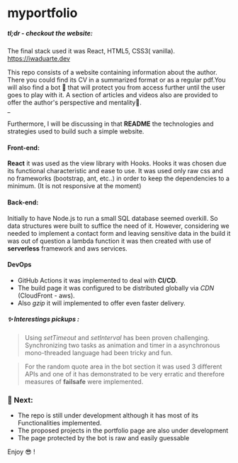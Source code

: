 # myportfolio

##### tl;dr - checkout the website:  
The final stack used it was React, HTML5, CSS3( vanilla).  
https://iwaduarte.dev

This repo consists of a website containing information about the author. There you could find its CV in a 
summarized format or as a regular pdf.You will also find a bot 🤖  that will protect you from access further until
the user goes to play with it. A section of articles and videos also are provided to offer the author's perspective and mentality🤯.  
_

Furthermore, I will be discussing in that __README__ the technologies 
and strategies used to build such a simple website.

#### Front-end:  
__React__ it was used as the view library with Hooks. Hooks it was chosen due its functional characteristic and ease to use.
It was used only raw css and no frameworks (bootstrap, ant, etc..) in order to keep the dependencies to a minimum.
(It is not responsive at the moment)

#### Back-end: 
Initially to have Node.js to run a small SQL database seemed overkill. So data structures were built to suffice the need of it.
However, considering we needed to implement a contact form and leaving sensitive data in the build it was out of question a lambda function
it was then created with use of __serverless__ framework and aws services.

#### DevOps
- GitHub Actions it was implemented to deal with __CI/CD__.
- The build page it was configured to be distributed globally via _CDN_ (CloudFront - aws).
- Also _gzip_ it will implemented to offer even faster delivery.

##### ✨ Interestings pickups :   
>Using _setTimeout_ and _setInterval_ has been proven challenging. Synchronizing two tasks as
>animation and timer in a asynchronous mono-threaded language had been tricky and fun.

>For the random  quote area in the bot section it was used 3 different APIs and one of it has demonstrated to be very erratic and therefore measures of
>__failsafe__ were implemented.

### 💛 Next:
- The repo is still under development although it has most of its Functionalities implemented.
- The proposed projects in the portfolio page are also under development
- The page protected by the bot is raw and easily guessable 
 
 
 Enjoy 😎 !





